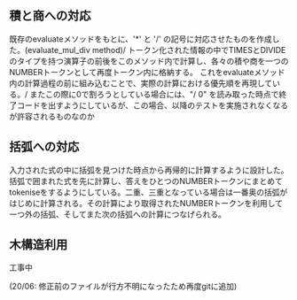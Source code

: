 ## 積と商への対応
既存のevaluateメソッドをもとに、'*' と '/' の記号に対応させたものを作成した。(evaluate_mul_div method)/
トークン化された情報の中でTIMESとDIVIDEのタイプを持つ演算子の前後をこのメソッド内で計算し、各々の積や商を一つのNUMBERトークンとして再度トークン内に格納する。
これをevaluateメソッド内の計算過程の前に組み込むことで、実際の計算における優先順を再現している。/
またこの際に0で割ろうとしている場合には、"/ 0" を読み取った時点で終了コードを出すようにしているが、この場合、以降のテストを実施されなくなるが許容されるものなのか

## 括弧への対応
入力された式の中に括弧を見つけた時点から再帰的に計算するように設計した。\
括弧で囲まれた式を先に計算し、答えをひとつのNUMBERトークンにまとめてtokeniseをするようにしている。二重、三重となっている場合は一番奥の括弧がはじめに計算される。その計算により取得されたNUMBERトークンを利用して一つ外の括弧、そしてまた次の括弧への計算につなげられる。

## 木構造利用
工事中

(20/06: 修正前のファイルが行方不明になったため再度gitに追加)
